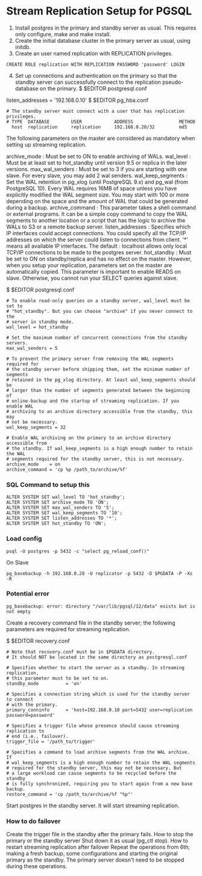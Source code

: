 # Stream Replication Setup for PGSQL

1. Install postgres in the primary and standby server as usual. This requires only configure, make and make install.
2. Create the initial database cluster in the primary server as usual, using initdb.
3. Create an user named replication with REPLICATION privileges.

```
CREATE ROLE replication WITH REPLICATION PASSWORD 'password' LOGIN
```
4. Set up connections and authentication on the primary so that the standby server can successfully connect to the replication pseudo-database on the primary.
$ $EDITOR postgresql.conf

listen_addresses = '192.168.0.10'
$ $EDITOR pg_hba.conf
```
# The standby server must connect with a user that has replication privileges.
# TYPE  DATABASE        USER            ADDRESS                 METHOD
  host  replication     replication     192.168.0.20/32         md5
```

The following parameters on the master are considered as mandatory when setting up streaming replication.

archive_mode : Must be set to ON to enable archiving of WALs.
wal_level : Must be at least set to hot_standby  until version 9.5 or replica  in the later versions.
max_wal_senders : Must be set to 3 if you are starting with one slave. For every slave, you may add 2 wal senders.
wal_keep_segments : Set the WAL retention in pg_xlog (until PostgreSQL 9.x) and pg_wal (from PostgreSQL 10). Every WAL requires 16MB of space unless you have explicitly modified the WAL segment size. You may start with 100 or more depending on the space and the amount of WAL that could be generated during a backup.
archive_command : This parameter takes a shell command or external programs. It can be a simple copy command to copy the WAL segments to another location or a script that has the logic to archive the WALs to S3 or a remote backup server.
listen_addresses : Specifies which IP interfaces could accept connections. You could specify all the TCP/IP addresses on which the server could listen to connections from client. ‘*’ means all available IP interfaces. The default : localhost allows only local TCP/IP connections to be made to the postgres server.
hot_standby : Must be set to ON on standby/replica and has no effect on the master. However, when you setup your replication, parameters set on the master are automatically copied. This parameter is important to enable READS on slave. Otherwise, you cannot run your SELECT queries against slave.

$ $EDITOR postgresql.conf
```
# To enable read-only queries on a standby server, wal_level must be set to
# "hot_standby". But you can choose "archive" if you never connect to the
# server in standby mode.
wal_level = hot_standby

# Set the maximum number of concurrent connections from the standby servers.
max_wal_senders = 5

# To prevent the primary server from removing the WAL segments required for
# the standby server before shipping them, set the minimum number of segments
# retained in the pg_xlog directory. At least wal_keep_segments should be
# larger than the number of segments generated between the beginning of
# online-backup and the startup of streaming replication. If you enable WAL
# archiving to an archive directory accessible from the standby, this may
# not be necessary.
wal_keep_segments = 32

# Enable WAL archiving on the primary to an archive directory accessible from
# the standby. If wal_keep_segments is a high enough number to retain the WAL
# segments required for the standby server, this is not necessary.
archive_mode    = on
archive_command = 'cp %p /path_to/archive/%f'
```

### SQL Command to setup this
```
ALTER SYSTEM SET wal_level TO 'hot_standby';
ALTER SYSTEM SET archive_mode TO 'ON';
ALTER SYSTEM SET max_wal_senders TO '5';
ALTER SYSTEM SET wal_keep_segments TO '10';
ALTER SYSTEM SET listen_addresses TO '*';
ALTER SYSTEM SET hot_standby TO 'ON';
```
### Load config

```
psql -U postgres -p 5432 -c "select pg_reload_conf()"
```

On Slave
```
pg_basebackup -h 192.168.0.28 -U replicator -p 5432 -D $PGDATA -P -Xs -R
```

### Potential error

```
pg_basebackup: error: directory "/var/lib/pgsql/12/data" exists but is not empty
```

Create a recovery command file in the standby server; the following parameters are required for streaming replication.

$ $EDITOR recovery.conf
```
# Note that recovery.conf must be in $PGDATA directory.
# It should NOT be located in the same directory as postgresql.conf

# Specifies whether to start the server as a standby. In streaming replication,
# this parameter must to be set to on.
standby_mode          = 'on'

# Specifies a connection string which is used for the standby server to connect
# with the primary.
primary_conninfo      = 'host=192.168.0.10 port=5432 user=replication password=password'

# Specifies a trigger file whose presence should cause streaming replication to
# end (i.e., failover).
trigger_file = '/path_to/trigger'

# Specifies a command to load archive segments from the WAL archive. If
# wal_keep_segments is a high enough number to retain the WAL segments
# required for the standby server, this may not be necessary. But
# a large workload can cause segments to be recycled before the standby
# is fully synchronized, requiring you to start again from a new base backup.
restore_command = 'cp /path_to/archive/%f "%p"'
```

Start postgres in the standby server. It will start streaming replication.

### How to do failover

Create the trigger file in the standby after the primary fails.
How to stop the primary or the standby server
Shut down it as usual (pg_ctl stop).
How to restart streaming replication after failover
Repeat the operations from 6th; making a fresh backup, some configurations and starting the original primary as the standby. The primary server doesn't need to be stopped during these operations.
